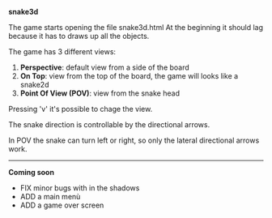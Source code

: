 **snake3d**

The game starts opening the file snake3d.html
At the beginning it should lag because it has to draws up all the objects.

The game has 3 different views:

1. **Perspective**: default view from a side of the board
2. **On Top**: view from the top of the board, the game will looks like a snake2d
3. **Point Of View (POV)**: view from the snake head

Pressing 'v' it's possible to chage the view.

The snake direction is controllable by the directional arrows.

In POV the snake can turn left or right, so only the lateral directional arrows work.

---

**Coming soon**

- FIX minor bugs with in the shadows
- ADD a main menù
- ADD a game over screen
